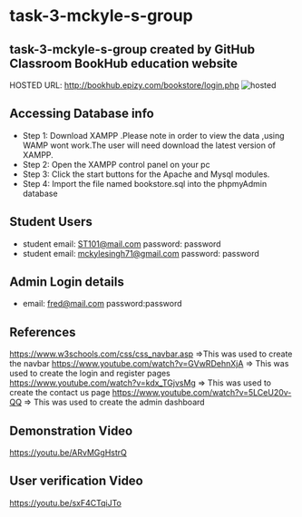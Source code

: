 # task-3-mckyle-s-group
task-3-mckyle-s-group created by GitHub Classroom
BookHub education website
---------------------------------------
HOSTED URL: http://bookhub.epizy.com/bookstore/login.php
![hosted](https://user-images.githubusercontent.com/77748858/177196577-ee79e222-c368-4c75-99ef-0684373d5550.png)


Accessing Database info
---------------------------------------
* Step 1: Download XAMPP .Please note in order to view the data ,using WAMP wont work.The user will need download
         the latest version of XAMPP.
* Step 2: Open the XAMPP control panel on your pc 
* Step 3: Click the start buttons for the Apache and Mysql  modules.
* Step 4: Import the file named bookstore.sql into the phpmyAdmin database


Student Users 
----------------------------------------
* student email: ST101@mail.com password: password
* student email: mckylesingh71@gmail.com  password: password


Admin Login details
---------------------------------------
* email: fred@mail.com password:password


References
------------------------------------------
https://www.w3schools.com/css/css_navbar.asp =>This was used to create the navbar 
https://www.youtube.com/watch?v=GVwRDehnXjA => This was used to create the login and register pages 
https://www.youtube.com/watch?v=kdx_TGjvsMg => This was used to create the contact us page
https://www.youtube.com/watch?v=5LCeU20v-QQ => This was used to create the admin dashboard

Demonstration Video 
-------------------------------------
https://youtu.be/ARvMGgHstrQ

User verification Video 
-------------------------------------
https://youtu.be/sxF4CTqiJTo    

